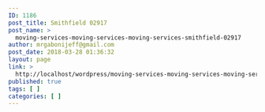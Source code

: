 ```yaml
---
ID: 1186
post_title: Smithfield 02917
post_name: >
  moving-services-moving-services-moving-services-smithfield-02917
author: mrgabonijeff@gmail.com
post_date: 2018-03-28 01:36:32
layout: page
link: >
  http://localhost/wordpress/moving-services-moving-services-moving-services-smithfield-02917/
published: true
tags: [ ]
categories: [ ]
---
```

